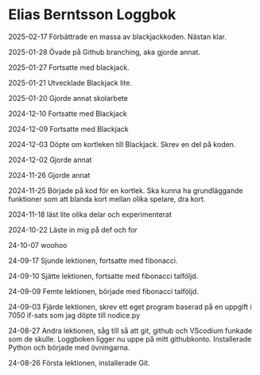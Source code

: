 Elias Berntsson Loggbok
=======================

2025-02-17
Förbättrade en massa av blackjackkoden. Nästan klar.

2025-01-28
Övade på Github branching, aka gjorde annat.

2025-01-27
Fortsatte med blackjack.

2025-01-21
Utvecklade Blackjack lite.

2025-01-20
Gjorde annat skolarbete

2024-12-10
Fortsatte med Blackjack

2024-12-09
Fortsatte med Blackjack

2024-12-03
Döpte om kortleken till Blackjack. Skrev en del på koden.

2024-12-02
Gjorde annat

2024-11-26
Gjorde annat

2024-11-25
Började på kod för en kortlek. Ska kunna ha grundläggande funktioner som att blanda kort mellan olika spelare, dra kort.

2024-11-18
läst lite olika delar och experimenterat 

2024-10-22
Läste in mig på def och for

24-10-07
woohoo

24-09-17
Sjunde lektionen, fortsatte med fibonacci.

24-09-10
Sjätte lektionen, fortsatte med fibonacci talföljd.

24-09-09
Femte lektionen, började med fibonacci talföljd.

24-09-03
Fjärde lektionen, skrev ett eget program baserad på en uppgift i 7050 if-sats som jag döpte till nodice.py

24-08-27
Andra lektionen, såg till så att git, github och VScodium funkade som de skulle. Loggboken ligger nu uppe på mitt githubkonto. Installerade Python och började med övningarna.

24-08-26
Första lektionen, installerade Git.